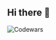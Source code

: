 ## Hi there 👋

![Codewars](https://github.r2v.ch/codewars?user=s-icc&hide_clan=true&top_languages=true&theme=gradient&stroke=%a35c40f7)
